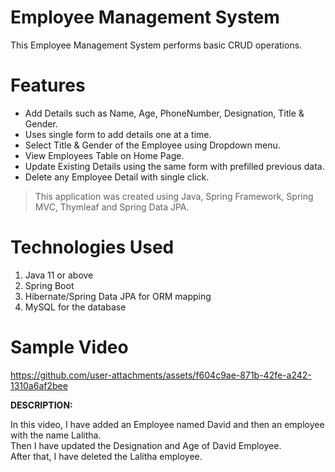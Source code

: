 # Employee Management System
<p>This Employee Management System performs basic CRUD operations.</p>

# Features
<ul>
  <li>Add Details such as Name, Age, PhoneNumber, Designation, Title & Gender.</li>
  <li>Uses single form to add details one at a time.</li>
  <li>Select Title & Gender of the Employee using Dropdown menu.</li>
  <li>View Employees Table on Home Page.</li>
  <li>Update Existing Details using the same form with prefilled previous data.</li>
  <li>Delete any Employee Detail with single click.</li>
</ul>

> This application was created using Java, Spring Framework, Spring MVC, Thymleaf and Spring Data JPA.

# Technologies Used

<ol>
  <li>Java 11 or above</li>
  <li>Spring Boot</li>
  <li>Hibernate/Spring Data JPA for ORM mapping</li>
  <li>MySQL for the database</li>
</ol>

# Sample Video

https://github.com/user-attachments/assets/f604c9ae-871b-42fe-a242-1310a6af2bee

**DESCRIPTION:**
<p>In this video, I have added an Employee named David and then an employee with the name Lalitha.<br>
Then I have updated the Designation and Age of David Employee.<br>
After that, I have deleted the Lalitha employee.</p>


